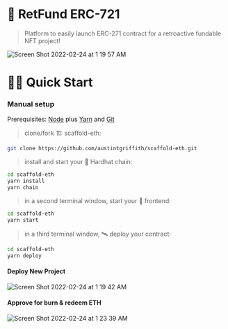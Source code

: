 # 🤑 RetFund ERC-721

> Platform to easily launch ERC-271 contract for a retroactive fundable NFT project!


![Screen Shot 2022-02-24 at 1 19 57 AM](https://user-images.githubusercontent.com/14002941/155479390-65d3141c-479e-4d2e-9e3c-a0fe760fa0df.png)


# 🏄‍♂️ Quick Start

### Manual setup

Prerequisites: [Node](https://nodejs.org/en/download/) plus [Yarn](https://classic.yarnpkg.com/en/docs/install/) and [Git](https://git-scm.com/downloads)

> clone/fork 🏗 scaffold-eth:

```bash
git clone https://github.com/austintgriffith/scaffold-eth.git
```

> install and start your 👷‍ Hardhat chain:

```bash
cd scaffold-eth
yarn install
yarn chain
```

> in a second terminal window, start your 📱 frontend:

```bash
cd scaffold-eth
yarn start
```

> in a third terminal window, 🛰 deploy your contract:

```bash
cd scaffold-eth
yarn deploy
```

#### Deploy New Project

![Screen Shot 2022-02-24 at 1 19 42 AM](https://user-images.githubusercontent.com/14002941/155479623-cc0c652e-dee6-47da-a176-e65c92ea0724.png)

#### Approve for burn & redeem ETH

![Screen Shot 2022-02-24 at 1 23 39 AM](https://user-images.githubusercontent.com/14002941/155479702-91e23364-5850-4538-89cd-5ee8cd54ae68.png)
